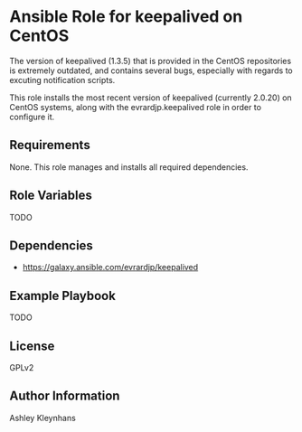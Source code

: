 # Ansible Role for keepalived on CentOS

The version of keepalived (1.3.5) that is provided in the CentOS repositories is extremely outdated, and contains several bugs, especially with regards to excuting notification scripts.

This role installs the most recent version of keepalived (currently 2.0.20) on CentOS systems, along with the evrardjp.keepalived role in order to configure it.

## Requirements

None.  This role manages and installs all required dependencies.

## Role Variables

TODO

## Dependencies

 - https://galaxy.ansible.com/evrardjp/keepalived


## Example Playbook

TODO

## License

GPLv2

## Author Information

Ashley Kleynhans
